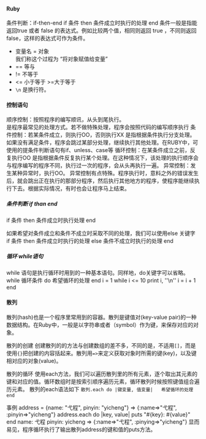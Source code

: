 #### Ruby
条件判断：if-then-end
if 条件 then
条件成立时执行的处理
end
条件一般是指能返回true 或者 false 的表达式。例如比较两个值，相同则返回 true ，不同则返回false，这样的表达式可作为条件。

- 变量名 = 对象  
	我们称这个过程为 “将对象赋值给变量” 
- == 等与
- != 不等于
- \<= 小于等于 \>=大于等于
- `\n` 是换行符。

#### 控制语句
顺序控制：按照程序的编写顺讯，从头到尾执行。  
是程序最常见的处理方式。若不做特殊处理，程序会按照代码的编写顺序执行
条件控制：若某条件成立，则执行OO，否则执行XX
是指根据条件执行分支处理。如果没有满足条件，程序会跳过某部分处理，继续执行其他处理。在RUBY中，可使用的提条件判断语句有if、unless、case等
循环控制：在某条件成立之前，反复执行OO
是指根据条件反复执行某个处理。在这种情况下，该处理的执行顺序会与程序编写的程序不同，执行过一次的程序，会从头再执行一遍。
异常控制：发生某种异常时，执行OO。
异常控制有点特殊。程序执行时，意料之外的错误发生后，就会跳出正在执行的那部分程序，然后执行其他地方的程序，使程序能继续执行下去。根据实际情况，有时也会让程序马上结束。


##### 条件判断 if than end
if 条件 then
 条件成立时执行处理
end

如果希望对条件成立和条件不成立时采取不同的处理，我们可以使用else 关键字
if 条件 then
  条件成立时执行的处理
else
  条件不成立时执行的处理
end
##### 循环 while语句
while 语句是执行循环时用到的一种基本语句。同样地，do关键字可以省略。
while 循环条件 do
  希望循环的处理
end
	i = 1
	while i <= 10
	print i, ''\n''
	i = i + 1
	end

#### 散列
散列(hash)也是一个程序里常用到的容器。散列是键值对(key-value pair)的一种数据结构。在Ruby中，一般是以字符串或者（symbol）作为键，来保存对应的对象。

散列的创建
创建散列的的方法与创建数组的差不多，不同的是，不适用`[]`，而是使用`{}`把创建的内容括起来。散列用`=>`来定义获取对象时所需的键(key)，以及键相对应的对象(value)。










散列的循环
使用each方法，我们可以遍历散列里的所有元素，逐个取出其元素的键和对应的值。循环数组时是按索引顺序遍历元素，循环散列时候按照键值组合遍历元素。
散列的each语法如下
`散列.each do |键变量, 值变量|  
	希望循环的处理  
end`

事例
	address = {name: "弋程", pinyin: "yicheng"}
	=> {:name=>"弋程", :pinyin=>"yicheng"}
	address.each do |key, value|
		puts "#{key}: #{value}"
	end
	name: 弋程
	pinyin: yicheng
	=> {:name=>"弋程", :pinying=>"yicheng"}
显而易见，程序循环执行了输出散列address的键和值的puts方法。


